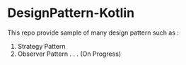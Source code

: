 # DesignPattern-Kotlin
This repo provide sample of many design pattern such as :

1. Strategy Pattern
2. Observer Pattern . . . (On Progress)
